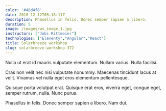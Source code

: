 ```yaml
---
color: '#48d4f8'
date: 2018-12-12T05:18:11Z
description: Phasellus in felis. Donec semper sapien a libero.
duration: 5
image: /images/ws_image_1.jpg
instructors: ["Jobi Rittmeier"]
technologies: ["Eleventy","Angular","React"]
title: Solarbreeze workshop
slug: solarbreeze-workshop-372
---
```

Nulla ut erat id mauris vulputate elementum. Nullam varius. Nulla facilisi.

Cras non velit nec nisi vulputate nonummy. Maecenas tincidunt lacus at velit. Vivamus vel nulla eget eros elementum pellentesque.

Quisque porta volutpat erat. Quisque erat eros, viverra eget, congue eget, semper rutrum, nulla. Nunc purus.

Phasellus in felis. Donec semper sapien a libero. Nam dui.
